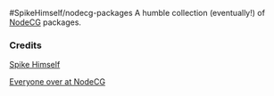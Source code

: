 #SpikeHimself/nodecg-packages
A humble collection (eventually!) of [NodeCG](https://github.com/nodecg/) packages.

### Credits

[Spike Himself](http://team-colonslash.eu)

[Everyone over at NodeCG](https://github.com/nodecg/)
